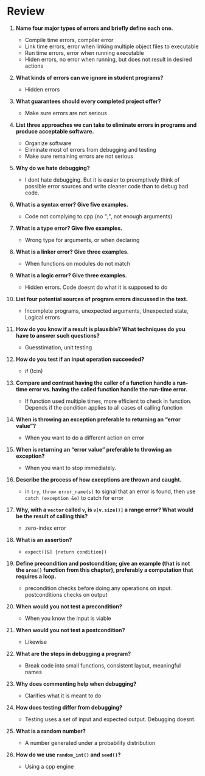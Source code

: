 # Review

1. **Name four major types of errors and briefly define each one.**

    - Compile time errors, compiler error
    - Link time errors, error when linking multiple object files to executable
    - Run time errors, error when running executable
    - Hiden errors, no error when running, but does not result in desired actions

2. **What kinds of errors can we ignore in student programs?**

    - Hidden errors

3. **What guarantees should every completed project offer?**

    - Make sure errors are not serious

4. **List three approaches we can take to eliminate errors in programs and produce acceptable software.**

    - Organize software
    - Eliminate most of errors from debugging and testing
    - Make sure remaining errors are not serious

5. **Why do we hate debugging?**

    - I dont hate debugging. But it is easier to preemptively think of possible error sources and write cleaner code than to debug bad code.

6. **What is a syntax error? Give five examples.**

    - Code not complying to cpp (no ";", not enough arguments)

7. **What is a type error? Give five examples.**

    - Wrong type for arguments, or when declaring

8. **What is a linker error? Give three examples.**

    - When functions on modules do not match

9. **What is a logic error? Give three examples.**

    - Hidden errors. Code doesnt do what it is supposed to do

10. **List four potential sources of program errors discussed in the text.**

    - Incomplete programs, unexpected arguments, Unexpected state, Logical errors

11. **How do you know if a result is plausible? What techniques do you have to answer such questions?**

    - Guesstimation, unit testing

12. **How do you test if an input operation succeeded?**

    - if (!cin)

13. **Compare and contrast having the caller of a function handle a run-time error vs. having the called function handle the run-time error.**

    - If function used multiple times, more efficient to check in function. Depends if the condition applies to all cases of calling function

14. **When is throwing an exception preferable to returning an “error value”?**

    - When you want to do a different action on error

15. **When is returning an “error value” preferable to throwing an exception?**

    - When you want to stop immediately.

16. **Describe the process of how exceptions are thrown and caught.**

    - in `try`, `throw error_name(s)` to signal that an error is found, then use `catch (exception &e)` to catch for error

17. **Why, with a `vector` called `v`, is `v[v.size()]` a range error? What would be the result of calling this?**

    - zero-index error

18. **What is an assertion?**

    - `expect([&] {return condition})`

19. **Define precondition and postcondition; give an example (that is not the `area()` function from this chapter), preferably a computation that requires a loop.**

    - precondition checks before doing any operations on input. postconditions checks on output

20. **When would you not test a precondition?**

    - When you know the input is viable

21. **When would you not test a postcondition?**

    - Likewise

22. **What are the steps in debugging a program?**

    - Break code into small functions, consistent layout, meaningful names

23. **Why does commenting help when debugging?**

    - Clarifies what it is meant to do

24. **How does testing differ from debugging?**

    - Testing uses a set of input and expected output. Debugging doesnt.

25. **What is a random number?**

    - A number generated under a probability distribution

26. **How do we use `random_int()` and `seed()`?**

    - Using a cpp engine
